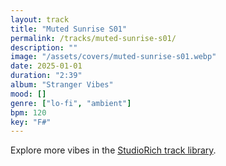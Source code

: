 ```yaml
---
layout: track
title: "Muted Sunrise S01"
permalink: /tracks/muted-sunrise-s01/
description: ""
image: "/assets/covers/muted-sunrise-s01.webp"
date: 2025-01-01
duration: "2:39"
album: "Stranger Vibes"
mood: []
genre: ["lo-fi", "ambient"]
bpm: 120
key: "F#"
---
```


Explore more vibes in the [StudioRich track library](/tracks/).
